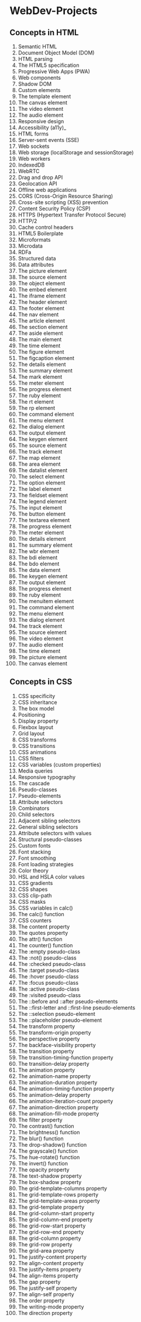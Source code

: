 # WebDev-Projects
## Concepts in HTML
1. Semantic HTML
1. Document Object Model (DOM)
1. HTML parsing
1. The HTML5 specification
1. Progressive Web Apps (PWA)
1. Web components
1. Shadow DOM
1. Custom elements
1. The template element
1. The canvas element
1. The video element
1. The audio element
1. Responsive design
1. Accessibility (a11y)_
1. HTML forms
1. Server-sent events (SSE)
1. Web sockets
1. Web storage (localStorage and sessionStorage)
1. Web workers
1. IndexedDB
1. WebRTC
1. Drag and drop API
1. Geolocation API
1. Offline web applications
1. CORS (Cross-Origin Resource Sharing)
1. Cross-site scripting (XSS) prevention
1. Content Security Policy (CSP)
1. HTTPS (Hypertext Transfer Protocol Secure)
1. HTTP/2
1. Cache control headers
1. HTML5 Boilerplate
1. Microformats
1. Microdata
1. RDFa
1. Structured data
1. Data attributes
1. The picture element
1. The source element
1. The object element
1. The embed element
1. The iframe element
1. The header element
1. The footer element
1. The nav element
1. The article element
1. The section element
1. The aside element
1. The main element
1. The time element
1. The figure element
1. The figcaption element
1. The details element
1. The summary element
1. The mark element
1. The meter element
1. The progress element
1. The ruby element
1. The rt element
1. The rp element
1. The command element
1. The menu element
1. The dialog element
1. The output element
1. The keygen element
1. The source element
1. The track element
1. The map element
1. The area element
1. The datalist element
1. The select element
1. The option element
1. The label element
1. The fieldset element
1. The legend element
1. The input element
1. The button element
1. The textarea element
1. The progress element
1. The meter element
1. The details element
1. The summary element
1. The wbr element
1. The bdi element
1. The bdo element
1. The data element
1. The keygen element
1. The output element
1. The progress element
1. The ruby element
1. The menuitem element
1. The command element
1. The menu element
1. The dialog element
1. The track element
1. The source element
1. The video element
1. The audio element
1. The time element
1. The picture element
1. The canvas element


## Concepts in CSS
1. CSS specificity
2. CSS inheritance
3. The box model
4. Positioning
5. Display property
6. Flexbox layout
7. Grid layout
8. CSS transforms
9. CSS transitions
10. CSS animations
11. CSS filters
12. CSS variables (custom properties)
13. Media queries
14. Responsive typography
15. The cascade
16. Pseudo-classes
17. Pseudo-elements
18. Attribute selectors
19. Combinators
20. Child selectors
21. Adjacent sibling selectors
22. General sibling selectors
23. Attribute selectors with values
24. Structural pseudo-classes
25. Custom fonts
26. Font stacking
27. Font smoothing
28. Font loading strategies
29. Color theory
30. HSL and HSLA color values
31. CSS gradients
32. CSS shapes
33. CSS clip-path
34. CSS masks
35. CSS variables in calc()
36. The calc() function
37. CSS counters
38. The content property
39. The quotes property
40. The attr() function
41. The counter() function
42. The :empty pseudo-class
43. The :not() pseudo-class
44. The :checked pseudo-class
45. The :target pseudo-class
46. The :hover pseudo-class
47. The :focus pseudo-class
48. The :active pseudo-class
49. The :visited pseudo-class
50. The ::before and ::after pseudo-elements
51. The ::first-letter and ::first-line pseudo-elements
52. The ::selection pseudo-element
53. The ::placeholder pseudo-element
54. The transform property
55. The transform-origin property
56. The perspective property
57. The backface-visibility property
58. The transition property
59. The transition-timing-function property
60. The transition-delay property
61. The animation property
62. The animation-name property
63. The animation-duration property
64. The animation-timing-function property
65. The animation-delay property
66. The animation-iteration-count property
67. The animation-direction property
68. The animation-fill-mode property
69. The filter property
70. The contrast() function
71. The brightness() function
72. The blur() function
73. The drop-shadow() function
74. The grayscale() function
75. The hue-rotate() function
76. The invert() function
77. The opacity property
78. The text-shadow property
79. The box-shadow property
80. The grid-template-columns property
81. The grid-template-rows property
82. The grid-template-areas property
83. The grid-template property
84. The grid-column-start property
85. The grid-column-end property
86. The grid-row-start property
87. The grid-row-end property
88. The grid-column property
89. The grid-row property
90. The grid-area property
91. The justify-content property
92. The align-content property
93. The justify-items property
94. The align-items property
95. The gap property
96. The justify-self property
97. The align-self property
98. The order property
99. The writing-mode property
100. The direction property


